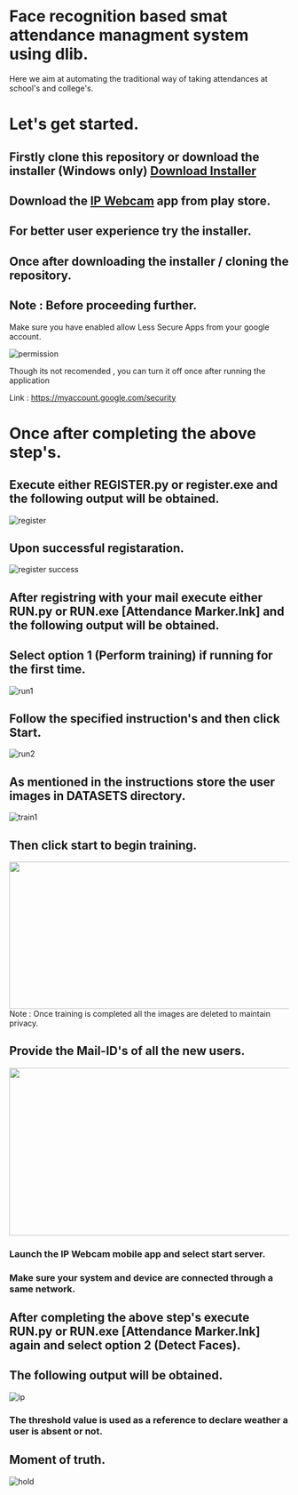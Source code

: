 # Face recognition based smat attendance managment system using dlib.
Here we aim at automating the traditional way of taking attendances at school's and college's.

# Let's get started.

## Firstly clone this repository or download the installer (Windows only) [Download Installer](https://mega.nz/#!VmxXRKYI!doFNnMXGW_PXnJlMBWHM0Lbunq8RrNdTRd7KO59JhHQ "Download Installer")

## Download the [IP Webcam](https://play.google.com/store/apps/details?id=com.pas.webcam&hl=en_IN "IP Webcam") app from play store.

## For better user experience try the installer.

## Once after downloading the installer / cloning the repository.

## Note : Before proceeding further.

Make sure you have enabled allow Less Secure Apps from your google account.

![permission](https://user-images.githubusercontent.com/39863022/58754172-541d5b80-84e8-11e9-8887-9c5a720879b8.png)

Though its not recomended , you can turn it off once after running the application

Link : https://myaccount.google.com/security

# Once after completing the above step's.

## Execute either REGISTER.py or register.exe and the following output will be obtained.

![register](https://user-images.githubusercontent.com/39863022/59695717-4d8d2480-9208-11e9-82c1-492c1027ca32.png)

## Upon successful registaration.

![register success](https://user-images.githubusercontent.com/39863022/59696054-e58b0e00-9208-11e9-8d87-f635586cf4d3.png)

## After registring with your mail execute either RUN.py or RUN.exe [Attendance Marker.lnk] and the following output will be obtained.

## Select option 1 (Perform training) if running for the first time.

![run1](https://user-images.githubusercontent.com/39863022/59696801-52eb6e80-920a-11e9-86b3-aa284a2256c1.png)

## Follow the specified instruction's and then click Start.

![run2](https://user-images.githubusercontent.com/39863022/59696809-57b02280-920a-11e9-8c42-c7692be94869.png)

## As mentioned in the instructions store the user images in DATASETS directory.

![train1](https://user-images.githubusercontent.com/39863022/59698962-58e34e80-920e-11e9-8b57-67e3edc8e36a.png)

## Then click start to begin training.

<img src="https://user-images.githubusercontent.com/39863022/59703396-6a7d2400-9217-11e9-843a-e26abff7e823.gif" width=778 height=265>
Note : Once training is completed all the images are deleted to maintain privacy.

## Provide the Mail-ID's of all the new users.

<img src="https://user-images.githubusercontent.com/39863022/59704049-df9d2900-9218-11e9-9257-3aeff23a7908.gif" width=599 height=302>

### Launch the IP Webcam mobile app and select start server.
### Make sure your system and device are connected through a same network.
  

## After completing the above step's execute RUN.py or RUN.exe [Attendance Marker.lnk] again and select option 2 (Detect Faces).

## The following output will be obtained.

![ip](https://user-images.githubusercontent.com/39863022/59719942-39164f80-923b-11e9-9983-61640ffdd5ea.png)

### The threshold value is used as a reference to declare weather a user is absent or not.

## Moment of truth.

![hold](https://user-images.githubusercontent.com/39863022/59720670-18e79000-923d-11e9-8ca2-43e5c104affb.png)
